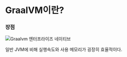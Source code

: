# GraalVM이란?

### 장점

![Graalvm 엔터프라이즈 네이티브](https://www.oracle.com/a/ocom/img/rc24-graalvm-enterprise-native.jpeg)

일반 JVM에 비해 실행속도와 사용 메모리가 굉장히 효율적이다.